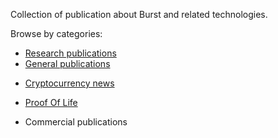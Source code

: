 Collection of publication about Burst and related technologies.

Browse by categories:

-   [Research publications](Publications:Burst(Research) "wikilink")
-   [General publications](Publications:_Burst_(General) "wikilink")

<!-- -->

-   [Cryptocurrency news](Publications:_Burst_(Cryptocurrency_news) "wikilink")

<!-- -->

-   [Proof Of Life](Publications:_Burst_(Cryptocurrency_news) "wikilink")

<!-- -->

-   Commercial publications

